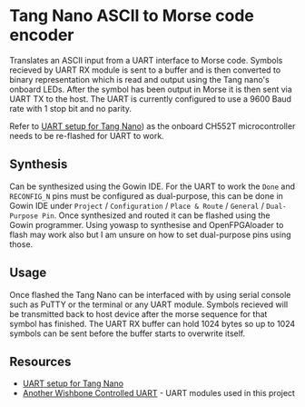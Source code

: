 # Tang Nano ASCII to Morse code encoder

Translates an ASCII input from a UART interface to Morse code. Symbols recieved by UART RX module
is sent to a buffer and is then converted to binary representation which is read and output using 
the Tang nano's onboard LEDs.
After the symbol has been output in Morse it is then sent via UART TX 
to the host. The UART is currently configured to use a 9600 Baud rate with 1 stop bit and no parity.

Refer to [UART setup for Tang Nano](https://github.com/trabucayre/openFPGALoader)) as the onboard 
CH552T microcontroller needs to be re-flashed for UART to work.

## Synthesis

Can be synthesized using the Gowin IDE. 
For the UART to work the `Done` and `RECONFIG_N` pins must be configured as dual-purpose, this can 
be done in Gowin IDE under `Project` / `Configuration` / `Place & Route` / `General` / `Dual-Purpose Pin`.
Once synthesized and routed it can be flashed using the Gowin programmer.
Using yowasp to synthesise and OpenFPGAloader to flash may work also but I am unsure on how to set 
dual-purpose pins using those.

## Usage

Once flashed the Tang Nano can be interfaced with by using serial console such as PuTTY or the terminal 
or any UART module.
Symbols recieved will be transmitted back to host device after the morse sequence for 
that symbol has finished.
The UART RX buffer can hold 1024 bytes so up to 1024 symbols can be sent before the buffer starts to 
overwrite itself.


## Resources

- [UART setup for Tang Nano](https://qiita.com/ciniml/items/05ac7fd2515ceed3f88d)
- [Another Wishbone Controlled UART](https://github.com/ZipCPU/wbuart32) - UART modules used in this project
